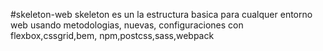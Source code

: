 #skeleton-web
skeleton es un la estructura basica para cualquer entorno web usando metodologias, nuevas, configuraciones con flexbox,cssgrid,bem, npm,postcss,sass,webpack
